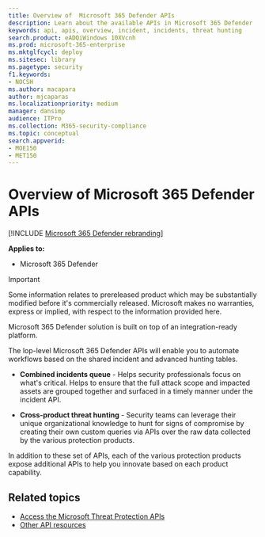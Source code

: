 ```yaml
---
title: Overview of  Microsoft 365 Defender APIs
description: Learn about the available APIs in Microsoft 365 Defender
keywords: api, apis, overview, incident, incidents, threat hunting
search.product: eADQiWindows 10XVcnh
ms.prod: microsoft-365-enterprise
ms.mktglfcycl: deploy
ms.sitesec: library
ms.pagetype: security
f1.keywords:
- NOCSH
ms.author: macapara
author: mjcaparas
ms.localizationpriority: medium
manager: dansimp
audience: ITPro
ms.collection: M365-security-compliance 
ms.topic: conceptual
search.appverid: 
- MOE150
- MET150
---
```


# Overview of  Microsoft 365 Defender APIs

[!INCLUDE [Microsoft 365 Defender rebranding](../includes/microsoft-defender.md)]


**Applies to:**
- Microsoft 365 Defender


>[!IMPORTANT] 
>Some information relates to prereleased product which may be substantially modified before it's commercially released. Microsoft makes no warranties, express or implied, with respect to the information provided here.

Microsoft 365 Defender solution is built on top of an integration-ready platform. 

The lop-level Microsoft 365 Defender APIs will enable you to automate workflows based on the shared incident and advanced hunting tables.

- **Combined incidents queue** - Helps security professionals focus on what's critical. Helps to ensure that the full attack scope and impacted assets are grouped together and surfaced in a timely manner under the incident API.

- **Cross-product threat hunting** - Security teams can leverage their unique organizational knowledge to hunt for signs of compromise by creating their own custom queries via APIs over the raw data collected by the various protection products. 

In addition to these set of APIs, each of the various protection products expose additional APIs to help you innovate based on each product capability.

## Related topics
- [Access the Microsoft Threat Protection APIs](api-access.md)
- [Other API resources](api-articles.md)
